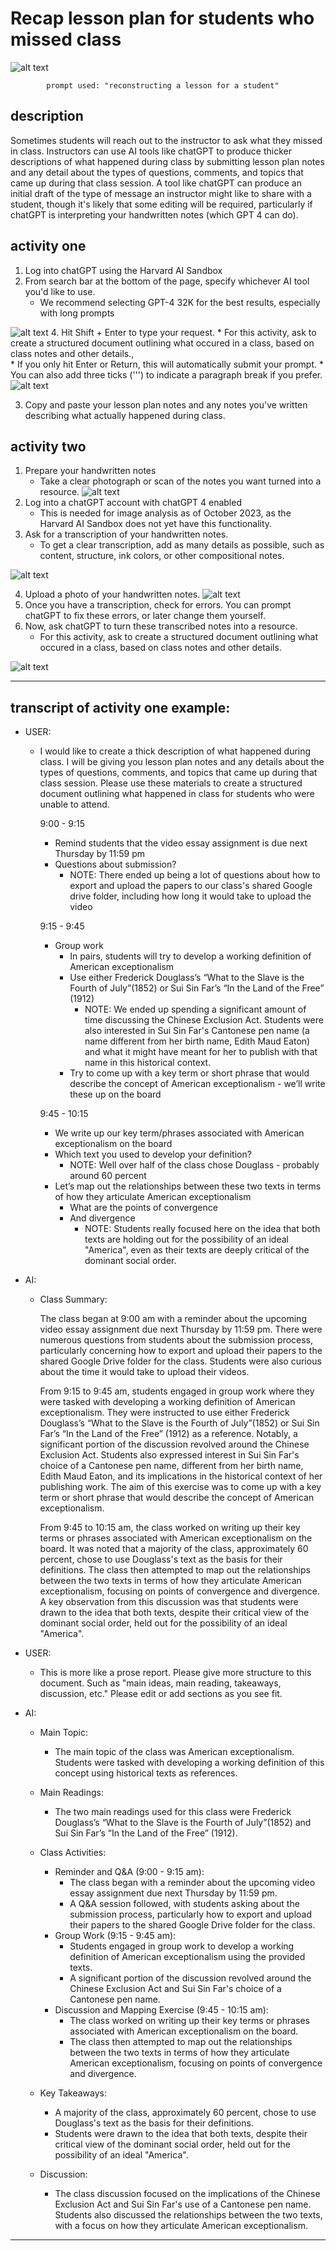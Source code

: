 # Recap lesson plan for students who missed class

![alt text](https://files.slack.com/files-pri/T0HTW3H0V-F060Y2L3VP1/reconstructing_lesson_for_student.png?pub_secret=da34b1866e)

            prompt used: "reconstructing a lesson for a student"
      
## description
Sometimes students will reach out to the instructor to ask what they missed in class. Instructors can use AI tools like chatGPT to produce thicker descriptions of what happened during class by submitting lesson plan notes and any detail about the types of questions, comments, and topics that came up during that class session. A tool like chatGPT can produce an initial draft of the type of message an instructor might like to share with a student, though it's likely that some editing will be required, particularly if chatGPT is interpreting your handwritten notes (which GPT 4 can do).

## activity one
1. Log into chatGPT using the Harvard AI Sandbox
2. From search bar at the bottom of the page, specify whichever AI tool you'd like to use.
    * We recommend selecting GPT-4 32K for the best results, especially with long prompts

![alt text](https://files.slack.com/files-pri/T0HTW3H0V-F0612HG51ND/video_to_gif__6_..gif?pub_secret=4e1c91c9ce)
4. Hit Shift + Enter to type your request. 
    * For this activity, ask to create a structured document outlining what occured in a class, based on class notes and other details.,  
        * If you only hit Enter or Return, this will automatically submit your prompt. 
        * You can also add three ticks (''') to indicate a paragraph break if you prefer.
![alt text](https://files.slack.com/files-pri/T0HTW3H0V-F061EU5JNFN/screenshot_2023-10-16_at_2.12.48_pm.png?pub_secret=23c9620721)

3. Copy and paste your lesson plan notes and any notes you've written describing what actually happened during class.

## activity two 
1. Prepare your handwritten notes
    * Take a clear photograph or scan of the notes you want turned into a resource.
![alt text](https://files.slack.com/files-pri/T0HTW3H0V-F061VQGJRQ9/img_2887.jpg?pub_secret=d73f3a05eb)
2. Log into a chatGPT account with chatGPT 4 enabled
    * This is needed for image analysis as of October 2023, as the Harvard AI Sandbox does not yet have this functionality.
3. Ask for a transcription of your handwritten notes. 
    * To get a clear transcription, add as many details as possible, such as content, structure, ink colors, or other compositional notes. 

![alt text](https://files.slack.com/files-pri/T0HTW3H0V-F061H5NURA7/screenshot_2023-10-17_at_9.27.53_am.png?pub_secret=32433cb357)

4. Upload a photo of your handwritten notes. 
![alt text](https://files.slack.com/files-pri/T0HTW3H0V-F06268DV0GG/video_to_gif_oct_17.gif?pub_secret=91001b413d)
5. Once you have a transcription, check for errors. You can prompt chatGPT to fix these errors, or later change them yourself. 
6. Now, ask chatGPT to turn these transcribed notes into a resource.
    * For this activity, ask to create a structured document outlining what occured in a class, based on class notes and other details.

![alt text](https://files.slack.com/files-pri/T0HTW3H0V-F061EAUCPK7/screenshot_2023-10-17_at_9.34.09_am.png?pub_secret=eea7d3b494)

---

## transcript of activity one example:
* USER: 
    * I would like to create a thick description of what happened during class. I will be giving you lesson plan notes and any details about the types of questions, comments, and topics that came up during that class session. Please use these materials to create a structured document outlining what happened in class for students who were unable to attend. 

        9:00 - 9:15
        * Remind students that the video essay assignment is due next Thursday by 11:59 pm
        * Questions about submission?
            * NOTE: There ended up being a lot of questions about how to export and upload the papers to our class's shared Google drive folder, including how long it would take to upload the video
        
        9:15 - 9:45
        * Group work
            * In pairs, students will try to develop a working definition of American exceptionalism
            * Use either Frederick Douglass’s “What to the Slave is the Fourth of July”(1852) or Sui Sin Far’s “In the Land of the Free” (1912)
                * NOTE: We ended up spending a significant amount of time discussing the Chinese Exclusion Act. Students were also interested in Sui Sin Far's Cantonese pen name (a name different from her birth name, Edith Maud Eaton) and what it might have meant for her to publish with that name in this historical context.
            * Try to come up with a key term or short phrase that would describe the concept of American exceptionalism - we’ll write these up on the board

        9:45 - 10:15
        * We write up our key term/phrases associated with American exceptionalism on the board
        * Which text you used to develop your definition?
            * NOTE: Well over half of the class chose Douglass - probably around 60 percent
        * Let’s map out the relationships between these two texts in terms of how they articulate American exceptionalism
            * What are the points of convergence
            * And divergence
                * NOTE: Students really focused here on the idea that both texts are holding out for the possibility of an ideal "America", even as their texts are deeply critical of the dominant social order.


* AI: 
    * Class Summary:

        The class began at 9:00 am with a reminder about the upcoming video essay assignment due next Thursday by 11:59 pm. There were numerous questions from students about the submission process, particularly concerning how to export and upload their papers to the shared Google Drive folder for the class. Students were also curious about the time it would take to upload their videos.

        From 9:15 to 9:45 am, students engaged in group work where they were tasked with developing a working definition of American exceptionalism. They were instructed to use either Frederick Douglass’s “What to the Slave is the Fourth of July”(1852) or Sui Sin Far’s “In the Land of the Free” (1912) as a reference. Notably, a significant portion of the discussion revolved around the Chinese Exclusion Act. Students also expressed interest in Sui Sin Far's choice of a Cantonese pen name, different from her birth name, Edith Maud Eaton, and its implications in the historical context of her publishing work. The aim of this exercise was to come up with a key term or short phrase that would describe the concept of American exceptionalism.

        From 9:45 to 10:15 am, the class worked on writing up their key terms or phrases associated with American exceptionalism on the board. It was noted that a majority of the class, approximately 60 percent, chose to use Douglass's text as the basis for their definitions. The class then attempted to map out the relationships between the two texts in terms of how they articulate American exceptionalism, focusing on points of convergence and divergence. A key observation from this discussion was that students were drawn to the idea that both texts, despite their critical view of the dominant social order, held out for the possibility of an ideal "America".
        
* USER: 
    * This is more like a prose report. Please give more structure to this document. Such as "main ideas, main reading, takeaways, discussion, etc." Please edit or add sections as you see fit. 

* AI: 
    * Main Topic:
        * The main topic of the class was American exceptionalism. Students were tasked with developing a working definition of this concept using historical texts as references.

    * Main Readings:
        * The two main readings used for this class were Frederick Douglass’s “What to the Slave is the Fourth of July”(1852) and Sui Sin Far’s “In the Land of the Free” (1912).

    * Class Activities:
        * Reminder and Q&A (9:00 - 9:15 am):
            * The class began with a reminder about the upcoming video essay assignment due next Thursday by 11:59 pm.
            * A Q&A session followed, with students asking about the submission process, particularly how to export and upload their papers to the shared Google Drive folder for the class.
        * Group Work (9:15 - 9:45 am):
            * Students engaged in group work to develop a working definition of American exceptionalism using the provided texts.
            * A significant portion of the discussion revolved around the Chinese Exclusion Act and Sui Sin Far's choice of a Cantonese pen name.
        * Discussion and Mapping Exercise (9:45 - 10:15 am):
            * The class worked on writing up their key terms or phrases associated with American exceptionalism on the board.
            * The class then attempted to map out the relationships between the two texts in terms of how they articulate American exceptionalism, focusing on points of convergence and divergence.

    * Key Takeaways:
        * A majority of the class, approximately 60 percent, chose to use Douglass's text as the basis for their definitions.
        * Students were drawn to the idea that both texts, despite their critical view of the dominant social order, held out for the possibility of an ideal "America".

    * Discussion:
        * The class discussion focused on the implications of the Chinese Exclusion Act and Sui Sin Far's use of a Cantonese pen name. Students also discussed the relationships between the two texts, with a focus on how they articulate American exceptionalism.


---